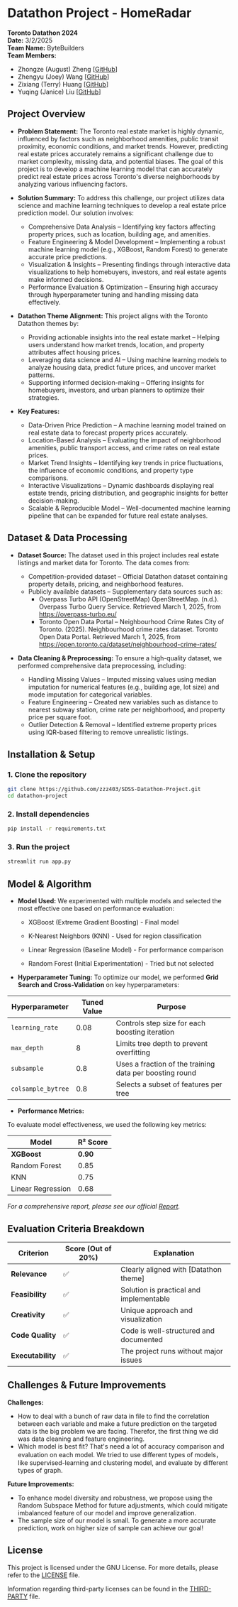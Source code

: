 # Datathon Project - HomeRadar

**Toronto Datathon 2024**  
**Date:** 3/2/2025  
**Team Name:** ByteBuilders  
**Team Members:**  
- Zhongze (August) Zheng [[GitHub](https://github.com/zzz403)]
- Zhengyu (Joey) Wang [[GitHub](https://github.com/wzy403)]  
- Zixiang (Terry) Huang [[GitHub](https://github.com/trrrrrrry)]  
- Yuqing (Janice) Liu [[GitHub](https://github.com/LiuYuqing14)]



## Project Overview

- **Problem Statement:** The Toronto real estate market is highly dynamic, influenced by factors such as neighborhood amenities, public transit proximity, economic conditions, and market trends. However, predicting real estate prices accurately remains a significant challenge due to market complexity, missing data, and potential biases. The goal of this project is to develop a machine learning model that can accurately predict real estate prices across Toronto's diverse neighborhoods by analyzing various influencing factors.

- **Solution Summary:** To address this challenge, our project utilizes data science and machine learning techniques to develop a real estate price prediction model. Our solution involves:

    - Comprehensive Data Analysis – Identifying key factors affecting property prices, such as location, building age, and amenities.
    - Feature Engineering & Model Development – Implementing a robust machine learning model (e.g., XGBoost, Random Forest) to generate accurate price predictions.
    - Visualization & Insights – Presenting findings through interactive data visualizations to help homebuyers, investors, and real estate agents make informed decisions.
    - Performance Evaluation & Optimization – Ensuring high accuracy through hyperparameter tuning and handling missing data effectively.

- **Datathon Theme Alignment:** This project aligns with the Toronto Datathon themes by:
    -  Providing actionable insights into the real estate market – Helping users understand how market trends, location, and property attributes affect housing prices.
    - Leveraging data science and AI – Using machine learning models to analyze housing data, predict future prices, and uncover market patterns.
    -  Supporting informed decision-making – Offering insights for homebuyers, investors, and urban planners to optimize their strategies.
- **Key Features:** 
    - Data-Driven Price Prediction – A machine learning model trained on real estate data to forecast property prices accurately.
    - Location-Based Analysis – Evaluating the impact of neighborhood amenities, public transport access, and crime rates on real estate prices.
    - Market Trend Insights – Identifying key trends in price fluctuations, the influence of economic conditions, and property type comparisons.
    - Interactive Visualizations – Dynamic dashboards displaying real estate trends, pricing distribution, and geographic insights for better decision-making.
    - Scalable & Reproducible Model – Well-documented machine learning pipeline that can be expanded for future real estate analyses.



## Dataset & Data Processing

- **Dataset Source:** The dataset used in this project includes real estate listings and market data for Toronto. The data comes from:

    - Competition-provided dataset – Official Datathon dataset containing property details, pricing, and neighborhood features.
    - Publicly available datasets – Supplementary data sources such as:
      - Overpass Turbo API (OpenStreetMap)
OpenStreetMap. (n.d.). Overpass Turbo Query Service. Retrieved March 1, 2025, from https://overpass-turbo.eu/
      - Toronto Open Data Portal – Neighbourhood Crime Rates
      City of Toronto. (2025). Neighbourhood crime rates dataset. Toronto Open Data Portal. Retrieved March 1, 2025, from https://open.toronto.ca/dataset/neighbourhood-crime-rates/


- **Data Cleaning & Preprocessing:** To ensure a high-quality dataset, we performed comprehensive data preprocessing, including:
    - Handling Missing Values – Imputed missing values using median imputation for numerical features (e.g., building age, lot size) and mode imputation for categorical variables.
    - Feature Engineering – Created new variables such as distance to nearest subway station, crime rate per neighborhood, and property price per square foot.
    - Outlier Detection & Removal – Identified extreme property prices using IQR-based filtering to remove unrealistic listings.


## Installation & Setup

### 1️. Clone the repository
```sh
git clone https://github.com/zzz403/SDSS-Datathon-Project.git
cd datathon-project
```

### 2️. Install dependencies
```sh
pip install -r requirements.txt
```

### 3️. Run the project
```sh
streamlit run app.py
```



## Model & Algorithm

- **Model Used:** We experimented with multiple models and selected the most effective one based on performance evaluation:

    - XGBoost (Extreme Gradient Boosting) - Final model

    - K-Nearest Neighbors (KNN) - Used for region classification

    - Linear Regression (Baseline Model) - For performance comparison

    - Random Forest (Initial Experimentation) - Tried but not selected
- **Hyperparameter Tuning:** To optimize our model, we performed **Grid Search and Cross-Validation** on key hyperparameters:

| Hyperparameter          | Tuned Value | Purpose |
|-------------------------|------------|------------------------------------------------|
| `learning_rate`        | 0.08       | Controls step size for each boosting iteration |
| `max_depth`           | 8          | Limits tree depth to prevent overfitting |
| `subsample`           | 0.8        | Uses a fraction of the training data per boosting round |
| `colsample_bytree`    | 0.8        | Selects a subset of features per tree |

- **Performance Metrics:** 

To evaluate model effectiveness, we used the following key metrics:

| Model                | R² Score |
|---------------------|-----------------------------|
| **XGBoost**        | **0.90**                    |
| Random Forest      | 0.85                         |
| KNN               | 0.75                         |
| Linear Regression  | 0.68                         |

*For a comprehensive report, please see our official [Report](./Real-Estate-Price-Prediction-Report.pdf).*


## Evaluation Criteria Breakdown

| Criterion    | Score (Out of 20%) | Explanation |
|-------------|-------------------|-------------|
| **Relevance** | ✅ | Clearly aligned with [Datathon theme] |
| **Feasibility** | ✅ | Solution is practical and implementable |
| **Creativity** | ✅ | Unique approach and visualization |
| **Code Quality** | ✅ | Code is well-structured and documented |
| **Executability** | ✅ | The project runs without major issues |


## Challenges & Future Improvements

**Challenges:**  
- How to deal with a bunch of raw data in file to find the correlation between each variable and make a future prediction
on the targeted data is the big problem we are facing. Therefor, the first thing we did was data cleaning and feature 
engineering.
- Which model is best fit? That's need a lot of accuracy comparison and evaluation on each model. We tried to use 
different types of models，like supervised-learning and clustering model, and evaluate by different types of graph.

**Future Improvements:**  
- To enhance model diversity and robustness, we propose using the Random Subspace Method for future adjustments, which 
could mitigate imbalanced feature of our model and improve generalization.
- The sample size of our model is small. To generate a more accurate prediction, work on higher size of sample can achieve 
our goal! 


## License

This project is licensed under the GNU License. For more details, please refer to the [LICENSE](./LICENSE) file.

Information regarding third-party licenses can be found in the [THIRD-PARTY](./THIRD-PARTY) file.
